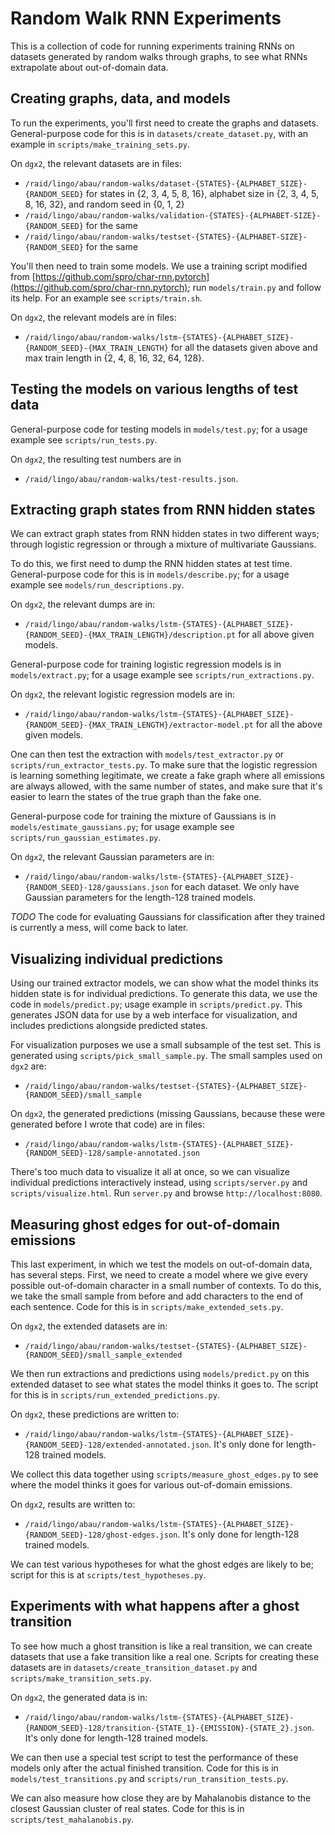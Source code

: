 Random Walk RNN Experiments
===========================

This is a collection of code for running experiments training RNNs on datasets generated by random walks through graphs, to see what RNNs extrapolate
about out-of-domain data.

## Creating graphs, data, and models

To run the experiments, you'll first need to create the graphs and datasets. General-purpose code for this is in `datasets/create_dataset.py`, with an example in `scripts/make_training_sets.py`.

On `dgx2`, the relevant datasets are in files:
  - `/raid/lingo/abau/random-walks/dataset-{STATES}-{ALPHABET_SIZE}-{RANDOM_SEED}` for states in {2, 3, 4, 5, 8, 16}, alphabet size in {2, 3, 4, 5, 8, 16, 32}, and random seed in {0, 1, 2}
  - `/raid/lingo/abau/random-walks/validation-{STATES}-{ALPHABET-SIZE}-{RANDOM_SEED}` for the same
  - `/raid/lingo/abau/random-walks/testset-{STATES}-{ALPHABET-SIZE}-{RANDOM_SEED}` for the same

You'll then need to train some models. We use a training script modified from [https://github.com/spro/char-rnn.pytorch](https://github.com/spro/char-rnn.pytorch); run `models/train.py` and follow its help. For an example see `scripts/train.sh`.

On `dgx2`, the relevant models are in files:
  - `/raid/lingo/abau/random-walks/lstm-{STATES}-{ALPHABET_SIZE}-{RANDOM_SEED}-{MAX_TRAIN_LENGTH}` for all the datasets given above and max train length in {2, 4, 8, 16, 32, 64, 128}.

## Testing the models on various lengths of test data

General-purpose code for testing models in `models/test.py`; for a usage example see `scripts/run_tests.py`.

On `dgx2`, the resulting test numbers are in
  - `/raid/lingo/abau/random-walks/test-results.json`.

## Extracting graph states from RNN hidden states

We can extract graph states from RNN hidden states in two different ways; through logistic regression or through a mixture of multivariate Gaussians.

To do this, we first need to dump the RNN hidden states at test time. General-purpose code for this is in `models/describe.py`; for a usage example see `models/run_descriptions.py`.

On `dgx2`, the relevant dumps are in:
  - `/raid/lingo/abau/random-walks/lstm-{STATES}-{ALPHABET_SIZE}-{RANDOM_SEED}-{MAX_TRAIN_LENGTH}/description.pt` for all above given models.

General-purpose code for training logistic regression models is in `models/extract.py`; for a usage example see `scripts/run_extractions.py`.

On `dgx2`, the relevant logistic regression models are in:
  - `/raid/lingo/abau/random-walks/lstm-{STATES}-{ALPHABET_SIZE}-{RANDOM_SEED}-{MAX_TRAIN_LENGTH}/extractor-model.pt` for all the above given models.

One can then test the extraction with `models/test_extractor.py` or `scripts/run_extractor_tests.py`. To make sure that the logistic regression is learning something legitimate, we create a fake graph where all emissions are always allowed, with the same number of states, and make sure that it's easier to learn the states of the true graph than the fake one.

General-purpose code for training the mixture of Gaussians is in `models/estimate_gaussians.py`; for usage example see `scripts/run_gaussian_estimates.py`.

On `dgx2`, the relevant Gaussian parameters are in:
  - `/raid/lingo/abau/random-walks/lstm-{STATES}-{ALPHABET_SIZE}-{RANDOM_SEED}-128/gaussians.json` for each dataset. We only have Gaussian parameters for the length-128 trained models.

*TODO* The code for evaluating Gaussians for classification after they trained is currently a mess, will come back to later.

## Visualizing individual predictions

Using our trained extractor models, we can show what the model thinks its hidden state is for individual predictions. To generate this data, we use the code in `models/predict.py`; usage example in `scripts/predict.py`. This generates JSON data for use by a web interface for visualization, and includes predictions alongside predicted states.

For visualization purposes we use a small subsample of the test set. This is generated using `scripts/pick_small_sample.py`. The small samples used on `dgx2` are:
  - `/raid/lingo/abau/random-walks/testset-{STATES}-{ALPHABET_SIZE}-{RANDOM_SEED}/small_sample`

On `dgx2`, the generated predictions (missing Gaussians, because these were generated before I wrote that code) are in files:
  - `/raid/lingo/abau/random-walks/lstm-{STATES}-{ALPHABET_SIZE}-{RANDOM_SEED}-128/sample-annotated.json`

There's too much data to visualize it all at once, so we can visualize individual predictions interactively instead, using `scripts/server.py` and `scripts/visualize.html`. Run `server.py` and browse `http://localhost:8080`.

## Measuring ghost edges for out-of-domain emissions

This last experiment, in which we test the models on out-of-domain data, has several steps. First, we need to create a model where we give every possible out-of-domain character in a small number of contexts. To do this, we take the small sample from before and add characters to the end of each sentence. Code for this is in `scripts/make_extended_sets.py`.

On `dgx2`, the extended datasets are in:
  - `/raid/lingo/abau/random-walks/testset-{STATES}-{ALPHABET_SIZE}-{RANDOM_SEED}/small_sample_extended`

We then run extractions and predictions using `models/predict.py` on this extended dataset to see what states the model thinks it goes to. The script for this is in `scripts/run_extended_predictions.py`.

On `dgx2`, these predictions are written to:
  - `/raid/lingo/abau/random-walks/lstm-{STATES}-{ALPHABET_SIZE}-{RANDOM_SEED}-128/extended-annotated.json`. It's only done for length-128 trained models.

We collect this data together using `scripts/measure_ghost_edges.py` to see where the model thinks it goes for various out-of-domain emissions.

On `dgx2`, results are written to:
  - `/raid/lingo/abau/random-walks/lstm-{STATES}-{ALPHABET_SIZE}-{RANDOM_SEED}-128/ghost-edges.json`. It's only done for length-128 trained models.

We can test various hypotheses for what the ghost edges are likely to be; script for this is at `scripts/test_hypotheses.py`.

## Experiments with what happens after a ghost transition

To see how much a ghost transition is like a real transition, we can create datasets that use a fake transition like a real one. Scripts for creating these datasets are in `datasets/create_transition_dataset.py` and `scripts/make_transition_sets.py`.

On `dgx2`, the generated data is in:
  - `/raid/lingo/abau/random-walks/lstm-{STATES}-{ALPHABET_SIZE}-{RANDOM_SEED}-128/transition-{STATE_1}-{EMISSION}-{STATE_2}.json`. It's only done for length-128 trained models.

We can then use a special test script to test the performance of these models only after the actual finished transition. Code for this is in `models/test_transitions.py` and `scripts/run_transition_tests.py`.

We can also measure how close they are by Mahalanobis distance to the closest Gaussian cluster of real states. Code for this is in `scripts/test_mahalanobis.py`.
